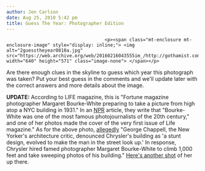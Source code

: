 ```yaml
---
author: Jen Carlson
date: Aug 25, 2010 5:42 pm
title: Guess The Year: Photographer Edition
---
```


	
										<p><span class="mt-enclosure mt-enclosure-image" style="display: inline;"> <img alt="2guesstheyear0810a.jpg" src="https://web.archive.org/web/20160216043555im_/http://gothamist.com/attachments/arts_jen/2guesstheyear0810a.jpg" width="640" height="571" class="image-none"> </span></p>

<p>Are there enough clues in the skyline to guess which year this photograph was taken? Put your best guess in the comments and we&apos;ll update later with the correct answers and more details about the image.</p>

<p><strong>UPDATE:</strong> According to LIFE magazine, this is &quot;Fortune magazine photographer Margaret Bourke-White preparing to take a picture from high atop a NYC building in 1931.&quot; In an <a href="https://web.archive.org/web/20160216043555/http://www.npr.org/templates/story/story.php?storyId=1175402">NPR</a> article, they write that &quot;Bourke-White was one of the most famous photojournalists of the 20th century,&quot; and one of her photos made the cover of the very first issue of Life magazine.&quot; As for the above photo, <a href="https://web.archive.org/web/20160216043555/http://www.nyc-architecture.com/MID/MID021.htm">allegedly</a> &quot;George Chappell, the New Yorker&apos;s architecture critic, denounced Chrysler&apos;s building as &apos;a stunt design, evolved to make the man in the street look up.&apos; In response, Chrysler hired famed photographer Margaret Bourke-White to climb 1,000 feet and take sweeping photos of his building.&quot; <a 14="" 2009="" href="a href=" http:="" hilobrow.com="" 06="" hilo-hero-margaret-bourke-white="" "="">Here&apos;s another shot</a> of her up there.</p>					
										
									
				